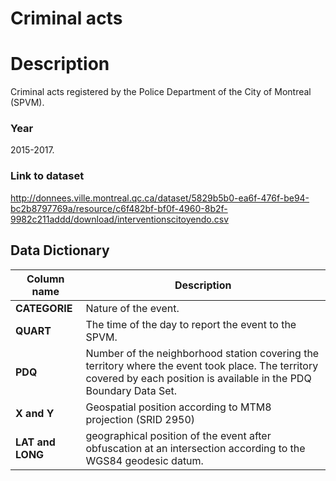 
Criminal acts
===================================

# Description #  
Criminal acts registered by the Police Department of the City of Montreal (SPVM).

### Year ###
2015-2017.

### Link to dataset ###
http://donnees.ville.montreal.qc.ca/dataset/5829b5b0-ea6f-476f-be94-bc2b8797769a/resource/c6f482bf-bf0f-4960-8b2f-9982c211addd/download/interventionscitoyendo.csv

## Data Dictionary ##

| Column name | Description |
|-------------|-------------|
| __CATEGORIE__ | Nature of the event. |
| __QUART__ | The time of the day to report the event to the SPVM. |
| __PDQ__ |Number of the neighborhood station covering the territory where the event took place. The territory covered by each position is available in the PDQ Boundary Data Set.|
|__X and Y__ |Geospatial position according to MTM8 projection (SRID 2950)|
| __LAT and LONG__ |geographical position of the event after obfuscation at an intersection according to the WGS84 geodesic datum.|
